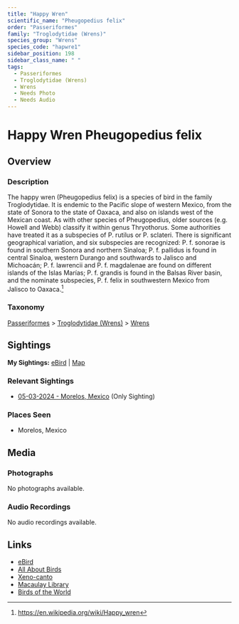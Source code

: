 ```yaml
---
title: "Happy Wren"
scientific_name: "Pheugopedius felix"
order: "Passeriformes"
family: "Troglodytidae (Wrens)"
species_group: "Wrens"
species_code: "hapwre1"
sidebar_position: 198
sidebar_class_name: " "
tags: 
  - Passeriformes
  - Troglodytidae (Wrens)
  - Wrens
  - Needs Photo
  - Needs Audio
---
```


# Happy Wren <span className='sci_name'>Pheugopedius felix</span>

## Overview

### Description
The happy wren (Pheugopedius felix) is a species of bird in the family Troglodytidae.  It is endemic to the Pacific slope of western Mexico, from the state of Sonora to the state of Oaxaca, and also on islands west of the Mexican coast.  As with other species of Pheugopedius, older sources (e.g. Howell and Webb) classify it within genus Thryothorus.  Some authorities have treated it as a subspecies of P. rutilus or P. sclateri.  There is significant geographical variation, and six subspecies are recognized: P. f. sonorae is found in southern Sonora and northern Sinaloa; P. f. pallidus is found in central Sinaloa, western Durango and southwards to Jalisco and Michoacán; P. f. lawrencii and P. f. magdalenae are found on different islands of the Islas Marías; P. f. grandis is found in the Balsas River basin, and the nominate subspecies, P. f. felix in southwestern Mexico from Jalisco to Oaxaca.[^1]

[^1]: https://en.wikipedia.org/wiki/Happy_wren

### Taxonomy
[Passeriformes](/tags/passeriformes) > [Troglodytidae (Wrens)](/tags/troglodytidae-wrens) > [Wrens](/tags/wrens)


## Sightings

**My Sightings:** [eBird](https://ebird.org/lifelist?r=world&time=life&spp=hapwre1) | [Map](/map?species_code=hapwre1)

### Relevant Sightings

* [05-03-2024 - Morelos, Mexico](https://ebird.org/checklist/S171768235) (Only Sighting)

### Places Seen

* Morelos, Mexico



## Media
### Photographs
No photographs available.

### Audio Recordings
No audio recordings available.

## Links
* [eBird](https://ebird.org/species/hapwre1) 
* [All About Birds](https://www.allaboutbirds.org/guide/hapwre1) 
* [Xeno-canto](https://www.xeno-canto.org/species/pheugopedius-felix) 
* [Macaulay Library](https://search.macaulaylibrary.org/catalog?taxonCode=hapwre1&sort=rating_rank_desc)
* [Birds of the World](https://birdsoftheworld.org/bow/species/hapwre1)
